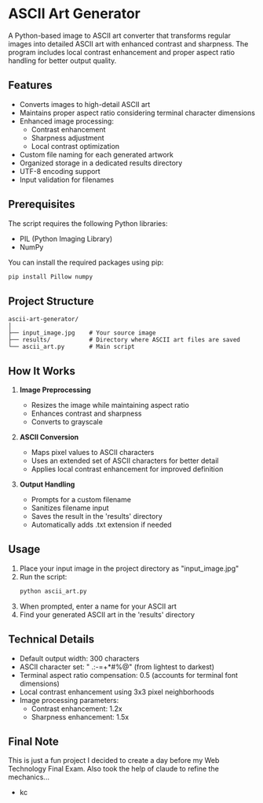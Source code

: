 # ASCII Art Generator

A Python-based image to ASCII art converter that transforms regular images into detailed ASCII art with enhanced contrast and sharpness. The program includes local contrast enhancement and proper aspect ratio handling for better output quality.

## Features

- Converts images to high-detail ASCII art
- Maintains proper aspect ratio considering terminal character dimensions
- Enhanced image processing:
  - Contrast enhancement
  - Sharpness adjustment
  - Local contrast optimization
- Custom file naming for each generated artwork
- Organized storage in a dedicated results directory
- UTF-8 encoding support
- Input validation for filenames

## Prerequisites

The script requires the following Python libraries:
- PIL (Python Imaging Library)
- NumPy

You can install the required packages using pip:
```bash
pip install Pillow numpy
```

## Project Structure

```
ascii-art-generator/
│
├── input_image.jpg    # Your source image
├── results/           # Directory where ASCII art files are saved
└── ascii_art.py       # Main script
```

## How It Works

1. **Image Preprocessing**
   - Resizes the image while maintaining aspect ratio
   - Enhances contrast and sharpness
   - Converts to grayscale

2. **ASCII Conversion**
   - Maps pixel values to ASCII characters
   - Uses an extended set of ASCII characters for better detail
   - Applies local contrast enhancement for improved definition

3. **Output Handling**
   - Prompts for a custom filename
   - Sanitizes filename input
   - Saves the result in the 'results' directory
   - Automatically adds .txt extension if needed

## Usage

1. Place your input image in the project directory as "input_image.jpg"
2. Run the script:
   ```bash
   python ascii_art.py
   ```
3. When prompted, enter a name for your ASCII art
4. Find your generated ASCII art in the 'results' directory

## Technical Details

- Default output width: 300 characters
- ASCII character set: " .:-=+*#%@" (from lightest to darkest)
- Terminal aspect ratio compensation: 0.5 (accounts for terminal font dimensions)
- Local contrast enhancement using 3x3 pixel neighborhoods
- Image processing parameters:
  - Contrast enhancement: 1.2x
  - Sharpness enhancement: 1.5x

## Final Note
This is just a fun project I decided to create a day before my Web Technology Final Exam. Also took the help of claude to refine the mechanics...

- kc
